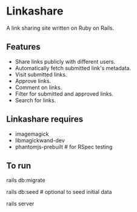# Linkashare

A link sharing site written on Ruby on Rails.

## Features
* Share links publicly with different users.
* Automatically fetch submitted link's metadata.
* Visit submitted links.
* Approve links.
* Comment on links.
* Filter for submitted and approved links.
* Search for links.

## Linkashare requires
* imagemagick
* libmagickwand-dev
* phantomjs-prebuilt  # for RSpec testing

## To run
rails db:migrate

rails db:seed  # optional to seed initial data

rails server

